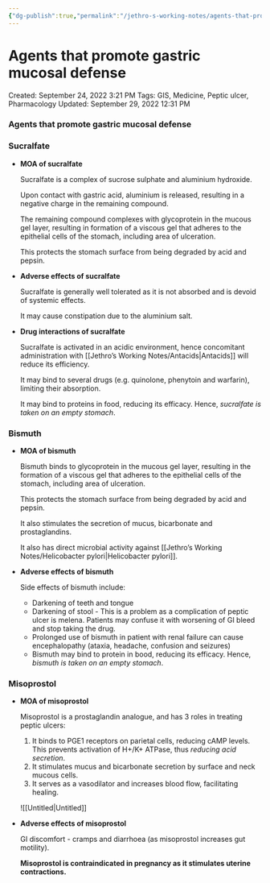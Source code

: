```yaml
---
{"dg-publish":true,"permalink":"/jethro-s-working-notes/agents-that-promote-gastric-mucosal-defense/","dgPassFrontmatter":true}
---
```



# Agents that promote gastric mucosal defense

Created: September 24, 2022 3:21 PM
Tags: GIS, Medicine, Peptic ulcer, Pharmacology
Updated: September 29, 2022 12:31 PM

### Agents that promote gastric mucosal defense

### Sucralfate

- **MOA of sucralfate**
    
    Sucralfate is a complex of sucrose sulphate and aluminium hydroxide.
    
    Upon contact with gastric acid, aluminium is released, resulting in a negative charge in the remaining compound.
    
    The remaining compound complexes with glycoprotein in the mucous gel layer, resulting in formation of a viscous gel that adheres to the epithelial cells of the stomach, including area of ulceration.
    
    This protects the stomach surface from being degraded by acid and pepsin.
    
- **Adverse effects of sucralfate**
    
    Sucralfate is generally well tolerated as it is not absorbed and is devoid of systemic effects.
    
    It may cause constipation due to the aluminium salt.
    
- **Drug interactions of sucralfate**
    
    Sucralfate is activated in an acidic environment, hence concomitant administration with [[Jethro’s Working Notes/Antacids\|Antacids]] will reduce its efficiency.
    
    It may bind to several drugs (e.g. quinolone, phenytoin and warfarin), limiting their absorption.
    
    It may bind to proteins in food, reducing its efficacy. Hence, *sucralfate is taken on an empty stomach*. 
    

### Bismuth

- **MOA of bismuth**
    
    Bismuth binds to glycoprotein in the mucous gel layer, resulting in the formation of a viscous gel that adheres to the epithelial cells of the stomach, including area of ulceration.
    
    This protects the stomach surface from being degraded by acid and pepsin.
    
    It also stimulates the secretion of mucus, bicarbonate and prostaglandins.
    
    It also has direct microbial activity against [[Jethro’s Working Notes/Helicobacter pylori\|Helicobacter pylori]].
    
- **Adverse effects of bismuth**
    
    Side effects of bismuth include:
    
    - Darkening of teeth and tongue
    - Darkening of stool - This is a problem as a complication of peptic ulcer is melena. Patients may confuse it with worsening of GI bleed and stop taking the drug.
    - Prolonged use of bismuth in patient with renal failure can cause encephalopathy (ataxia, headache, confusion and seizures)
    - Bismuth may bind to protein in bood, reducing its efficacy. Hence, *bismuth is taken on an empty stomach*.

### Misoprostol

- **MOA of misoprostol**
    
    Misoprostol is a prostaglandin analogue, and has 3 roles in treating peptic ulcers:
    
    1. It binds to PGE1 receptors on parietal cells, reducing cAMP levels. This prevents activation of H+/K+ ATPase, thus *reducing acid secretion*.
    2. It stimulates mucus and bicarbonate secretion by surface and neck mucous cells.
    3. It serves as a vasodilator and increases blood flow, facilitating healing.
    
    ![[Untitled\|Untitled]]
    
- **Adverse effects of misoprostol**
    
    GI discomfort - cramps and diarrhoea (as misoprostol increases gut motility).
    
    **Misoprostol is contraindicated in pregnancy as it stimulates uterine contractions.**
